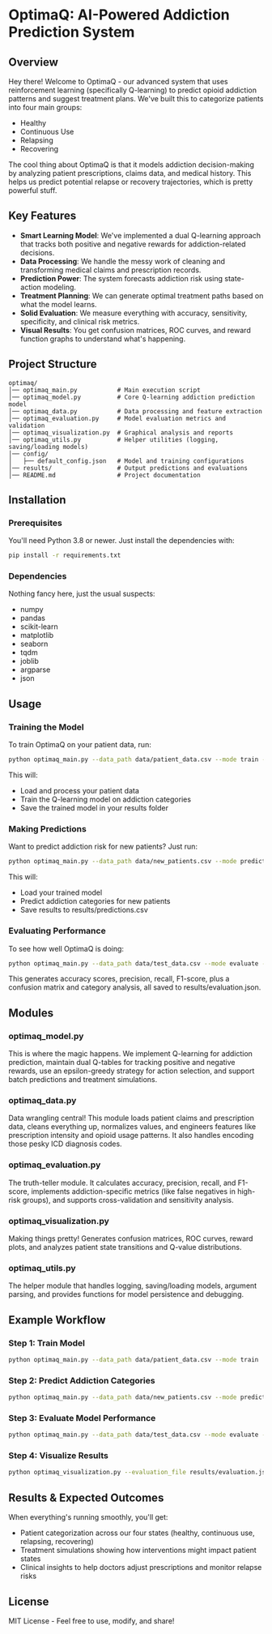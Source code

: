 # OptimaQ: AI-Powered Addiction Prediction System

## Overview
Hey there! Welcome to OptimaQ - our advanced system that uses reinforcement learning (specifically Q-learning) to predict opioid addiction patterns and suggest treatment plans. We've built this to categorize patients into four main groups:
- Healthy
- Continuous Use
- Relapsing
- Recovering

The cool thing about OptimaQ is that it models addiction decision-making by analyzing patient prescriptions, claims data, and medical history. This helps us predict potential relapse or recovery trajectories, which is pretty powerful stuff.

## Key Features
- **Smart Learning Model**: We've implemented a dual Q-learning approach that tracks both positive and negative rewards for addiction-related decisions.  
- **Data Processing**: We handle the messy work of cleaning and transforming medical claims and prescription records.  
- **Prediction Power**: The system forecasts addiction risk using state-action modeling.  
- **Treatment Planning**: We can generate optimal treatment paths based on what the model learns.  
- **Solid Evaluation**: We measure everything with accuracy, sensitivity, specificity, and clinical risk metrics.  
- **Visual Results**: You get confusion matrices, ROC curves, and reward function graphs to understand what's happening.  

## Project Structure
```
optimaq/
│── optimaq_main.py           # Main execution script
│── optimaq_model.py          # Core Q-learning addiction prediction model
│── optimaq_data.py           # Data processing and feature extraction
│── optimaq_evaluation.py     # Model evaluation metrics and validation
│── optimaq_visualization.py  # Graphical analysis and reports
│── optimaq_utils.py          # Helper utilities (logging, saving/loading models)
│── config/
│   ├── default_config.json   # Model and training configurations
│── results/                  # Output predictions and evaluations
│── README.md                 # Project documentation
```

## Installation
### Prerequisites
You'll need Python 3.8 or newer. Just install the dependencies with:
```sh
pip install -r requirements.txt
```

### Dependencies
Nothing fancy here, just the usual suspects:
- numpy
- pandas
- scikit-learn
- matplotlib
- seaborn
- tqdm
- joblib
- argparse
- json

## Usage
### Training the Model
To train OptimaQ on your patient data, run:
```sh
python optimaq_main.py --data_path data/patient_data.csv --mode train --output_dir results/
```

This will:
- Load and process your patient data
- Train the Q-learning model on addiction categories
- Save the trained model in your results folder

### Making Predictions
Want to predict addiction risk for new patients? Just run:
```sh
python optimaq_main.py --data_path data/new_patients.csv --mode predict --model_path results/optimaq_model.pkl
```

This will:
- Load your trained model
- Predict addiction categories for new patients
- Save results to results/predictions.csv

### Evaluating Performance
To see how well OptimaQ is doing:
```sh
python optimaq_main.py --data_path data/test_data.csv --mode evaluate --model_path results/optimaq_model.pkl
```

This generates accuracy scores, precision, recall, F1-score, plus a confusion matrix and category analysis, all saved to results/evaluation.json.

## Modules

### optimaq_model.py
This is where the magic happens. We implement Q-learning for addiction prediction, maintain dual Q-tables for tracking positive and negative rewards, use an epsilon-greedy strategy for action selection, and support batch predictions and treatment simulations.

### optimaq_data.py
Data wrangling central! This module loads patient claims and prescription data, cleans everything up, normalizes values, and engineers features like prescription intensity and opioid usage patterns. It also handles encoding those pesky ICD diagnosis codes.

### optimaq_evaluation.py
The truth-teller module. It calculates accuracy, precision, recall, and F1-score, implements addiction-specific metrics (like false negatives in high-risk groups), and supports cross-validation and sensitivity analysis.

### optimaq_visualization.py
Making things pretty! Generates confusion matrices, ROC curves, reward plots, and analyzes patient state transitions and Q-value distributions.

### optimaq_utils.py
The helper module that handles logging, saving/loading models, argument parsing, and provides functions for model persistence and debugging.

## Example Workflow

### Step 1: Train Model
```sh
python optimaq_main.py --data_path data/patient_data.csv --mode train
```

### Step 2: Predict Addiction Categories
```sh
python optimaq_main.py --data_path data/new_patients.csv --mode predict --model_path results/optimaq_model.pkl
```

### Step 3: Evaluate Model Performance
```sh
python optimaq_main.py --data_path data/test_data.csv --mode evaluate --model_path results/optimaq_model.pkl
```

### Step 4: Visualize Results
```sh
python optimaq_visualization.py --evaluation_file results/evaluation.json
```

## Results & Expected Outcomes
When everything's running smoothly, you'll get:
- Patient categorization across our four states (healthy, continuous use, relapsing, recovering)
- Treatment simulations showing how interventions might impact patient states
- Clinical insights to help doctors adjust prescriptions and monitor relapse risks

## License
MIT License - Feel free to use, modify, and share!
